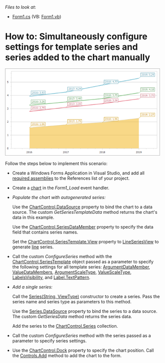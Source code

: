 
<!-- default file list -->
*Files to look at*:

* [Form1.cs](./CS/series-base-example/Form1.cs) (VB: [Form1.vb](./VB/series-base-example/Form1.vb))
<!-- default file list end -->

# How to: Simultaneously configure settings for template series and series added to the chart manually 


![](images/series-base.png)

Follow the steps below to implement this scenario:

* Create a Windows Forms Application in Visual Studio, and add all [required assemblies](https://docs.devexpress.com/WindowsForms/3160/controls-and-libraries/chart-control/additional-resources/deployment) to the References list of your project.

* Create a [chart](https://docs.devexpress.com/WindowsForms/8117/controls-and-libraries/chart-control) in the _Form1_Load_ event handler. 

* _Populate the chart with autogenerated series:_

     Use the [ChartControl.DataSource](https://docs.devexpress.com/WindowsForms/DevExpress.XtraCharts.ChartControl.DataSource) property to bind the chart to a data source. The custom _GetSeriesTemplateData_ method returns the chart's data in this example. 
     
     Use the [ChartControl.SeriesDataMember](https://docs.devexpress.com/WindowsForms/DevExpress.XtraCharts.ChartControl.SeriesDataMember) property to specify the data field that contains series names.

     Set the [ChartControl.SeriesTemplate.View](https://docs.devexpress.com/CoreLibraries/DevExpress.XtraCharts.SeriesBase.View) property to [LineSeriesView](https://docs.devexpress.com/CoreLibraries/DevExpress.XtraCharts.LineSeriesView) to generate [line](https://docs.devexpress.com/WindowsForms/2976/controls-and-libraries/chart-control/series-views/2d-series-views/point-and-line-series-views/line-chart) series.

* Call the custom _ConfigureSeries_ method with the [ChartControl.SeriesTemplate](https://docs.devexpress.com/WindowsForms/DevExpress.XtraCharts.ChartControl.SeriesTemplate) object passed as a parameter to specify the following settings for all template series: [ArgumentDataMember](https://docs.devexpress.com/CoreLibraries/DevExpress.XtraCharts.SeriesBase.ArgumentDataMember), [ValueDataMembers](https://docs.devexpress.com/CoreLibraries/DevExpress.XtraCharts.SeriesBase.ValueDataMembers), [ArgumentScaleType](https://docs.devexpress.com/CoreLibraries/DevExpress.XtraCharts.SeriesBase.ArgumentScaleType), [ValueScaleType](https://docs.devexpress.com/CoreLibraries/DevExpress.XtraCharts.SeriesBase.ValueScaleType), [LabelsVisibility](https://docs.devexpress.com/CoreLibraries/DevExpress.XtraCharts.SeriesBase.LabelsVisibility), and [Label.TextPattern](https://docs.devexpress.com/CoreLibraries/DevExpress.XtraCharts.SeriesLabelBase.TextPattern).

*  _Add a single series:_

   Call the [Series(String, ViewType)](https://docs.devexpress.com/CoreLibraries/DevExpress.XtraCharts.Series.-ctor(System.String-DevExpress.XtraCharts.ViewType)) constructor to create a series. Pass the series name and series type as parameters to this method.

   Use the [Series.DataSource](https://docs.devexpress.com/CoreLibraries/DevExpress.XtraCharts.Series.DataSource) property to bind the series to a data source. The custom _GetSeriesData_ method returns the series data.

   Add the series to the [ChartControl.Series](https://docs.devexpress.com/WindowsForms/DevExpress.XtraCharts.ChartControl.Series) collection.

* Call the custom _ConfigureSeries_ method with the series passed as a parameter to specify series settings. 

* Use the [ChartControl.Dock](https://docs.microsoft.com/en-us/dotnet/api/system.windows.forms.control.dock) property to specify the chart position. Call the [Controls.Add](https://docs.microsoft.com/en-us/dotnet/api/system.windows.forms.control.controlcollection.add) method to add the chart to the form.
